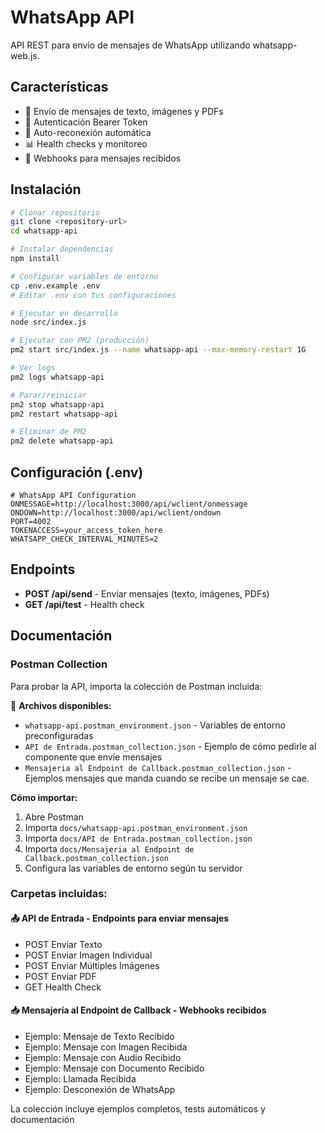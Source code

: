 # WhatsApp API

API REST para envío de mensajes de WhatsApp utilizando whatsapp-web.js.

## Características

- 📱 Envío de mensajes de texto, imágenes y PDFs
- 🔐 Autenticación Bearer Token
- 🔄 Auto-reconexión automática
- 📊 Health checks y monitoreo
- 🔗 Webhooks para mensajes recibidos

## Instalación

```bash
# Clonar repositorio
git clone <repository-url>
cd whatsapp-api

# Instalar dependencias
npm install

# Configurar variables de entorno
cp .env.example .env
# Editar .env con tus configuraciones

# Ejecutar en desarrollo
node src/index.js

# Ejecutar con PM2 (producción)
pm2 start src/index.js --name whatsapp-api --max-memory-restart 1G

# Ver logs
pm2 logs whatsapp-api

# Parar/reiniciar
pm2 stop whatsapp-api
pm2 restart whatsapp-api

# Eliminar de PM2
pm2 delete whatsapp-api
```

## Configuración (.env)

```properties
# WhatsApp API Configuration
ONMESSAGE=http://localhost:3000/api/wclient/onmessage
ONDOWN=http://localhost:3000/api/wclient/ondown
PORT=4002
TOKENACCESS=your_access_token_here
WHATSAPP_CHECK_INTERVAL_MINUTES=2
```

## Endpoints

- **POST /api/send** - Enviar mensajes (texto, imágenes, PDFs)
- **GET /api/test** - Health check

## Documentación

### Postman Collection

Para probar la API, importa la colección de Postman incluida:

📁 **Archivos disponibles:**
- `whatsapp-api.postman_environment.json` - Variables de entorno preconfiguradas
- `API de Entrada.postman_collection.json` - Ejemplo de cómo pedirle al componente que envíe mensajes
- `Mensajeria al Endpoint de Callback.postman_collection.json` - Ejemplos mensajes que manda cuando se recibe un mensaje se cae.

**Cómo importar:**
1. Abre Postman
2. Importa `docs/whatsapp-api.postman_environment.json`
3. Importa `docs/API de Entrada.postman_collection.json`
4. Importa `docs/Mensajeria al Endpoint de Callback.postman_collection.json`
5. Configura las variables de entorno según tu servidor

### Carpetas incluidas:

#### 📤 **API de Entrada** - Endpoints para enviar mensajes
- POST Enviar Texto
- POST Enviar Imagen Individual  
- POST Enviar Múltiples Imágenes
- POST Enviar PDF
- GET Health Check

#### 📥 **Mensajería al Endpoint de Callback** - Webhooks recibidos
- Ejemplo: Mensaje de Texto Recibido
- Ejemplo: Mensaje con Imagen Recibida
- Ejemplo: Mensaje con Audio Recibido
- Ejemplo: Mensaje con Documento Recibido
- Ejemplo: Llamada Recibida
- Ejemplo: Desconexión de WhatsApp

La colección incluye ejemplos completos, tests automáticos y documentación
